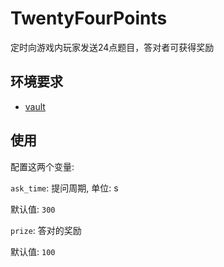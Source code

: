 # TwentyFourPoints

定时向游戏内玩家发送24点题目，答对者可获得奖励

## 环境要求

- [vault](https://github.com/AnzhiZhang/MCDReforgedPlugins/tree/master/Archive/vault)

## 使用

配置这两个变量:

`ask_time`: 提问周期, 单位: s

默认值: `300`

`prize`: 答对的奖励

默认值: `100`
